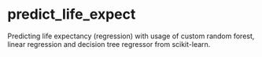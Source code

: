# predict_life_expect
Predicting life expectancy (regression) with usage of custom random forest, linear regression and decision tree regressor from scikit-learn.
